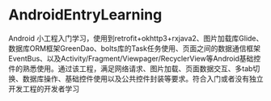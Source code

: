# AndroidEntryLearning
Android 小工程入门学习，使用到retrofit+okhttp3+rxjava2、图片加载库Glide、 数据库ORM框架GreenDao、bolts库的Task任务使用、页面之间的数据通信框架EventBus、以及Activity/Fragment/Viewpager/RecyclerView等Android基础控件的熟悉使用。通过该工程，满足网络请求、图片加载、页面数据交互、多tab切换、数据库操作、基础控件使用以及公共控件封装等要求。符合入门或者没有独立开发工程的开发者学习
